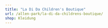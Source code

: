 ```yaml
---
title: "La Di Da Children's Boutique"
url: /allen-park/la-di-da-childrens-boutique/
shop: Kleidung
---
```

